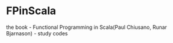 # FPinScala
the book - Functional Programming in Scala(Paul Chiusano, Runar Bjarnason)  - study codes
